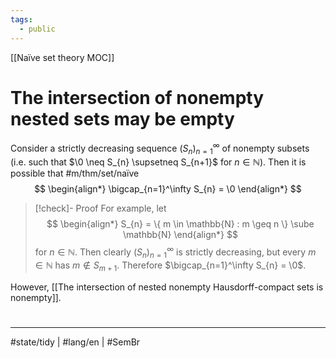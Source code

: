 ```yaml
---
tags:
  - public
---
```

[[Naïve set theory MOC]]
# The intersection of nonempty nested sets may be empty

Consider a strictly decreasing sequence $(S_n)_{n=1}^\infty$ of nonempty subsets (i.e. such that $\0 \neq S_{n} \supsetneq S_{n+1}$ for $n \in \mathbb{N}$).
Then it is possible that #m/thm/set/naïve
$$
\begin{align*}
\bigcap_{n=1}^\infty S_{n} = \0
\end{align*}
$$

> [!check]- Proof
> For example, let
> $$
> \begin{align*}
> S_{n} = \{ m \in \mathbb{N} : m \geq n \} \sube \mathbb{N}
> \end{align*}
> $$
> for $n \in \mathbb{N}$.
> Then clearly $(S_n)_{n=1}^\infty$ is strictly decreasing,
> but every $m \in \mathbb{N}$ has $m \notin S_{m+1}$.
> Therefore $\bigcap_{n=1}^\infty S_{n} = \0$.
> <span class="QED"/>

However, [[The intersection of nested nonempty Hausdorff-compact sets is nonempty]].

#
---
#state/tidy | #lang/en | #SemBr
